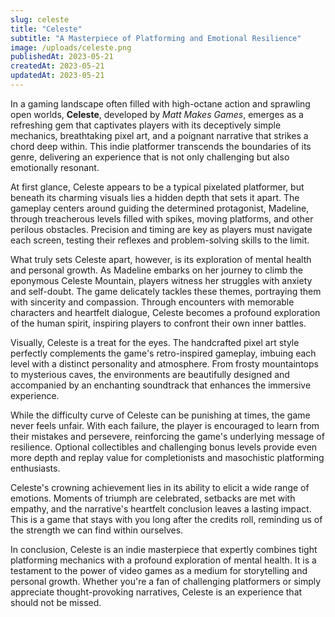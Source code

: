 ```yaml
---
slug: celeste
title: "Celeste"
subtitle: "A Masterpiece of Platforming and Emotional Resilience"
image: /uploads/celeste.png
publishedAt: 2023-05-21
createdAt: 2023-05-21
updatedAt: 2023-05-21
---
```


In a gaming landscape often filled with high-octane action and sprawling open worlds, __Celeste__, developed by _Matt Makes Games_, emerges as a refreshing gem that captivates players with its deceptively simple mechanics, breathtaking pixel art, and a poignant narrative that strikes a chord deep within. This indie platformer transcends the boundaries of its genre, delivering an experience that is not only challenging but also emotionally resonant.

At first glance, Celeste appears to be a typical pixelated platformer, but beneath its charming visuals lies a hidden depth that sets it apart. The gameplay centers around guiding the determined protagonist, Madeline, through treacherous levels filled with spikes, moving platforms, and other perilous obstacles. Precision and timing are key as players must navigate each screen, testing their reflexes and problem-solving skills to the limit.

What truly sets Celeste apart, however, is its exploration of mental health and personal growth. As Madeline embarks on her journey to climb the eponymous Celeste Mountain, players witness her struggles with anxiety and self-doubt. The game delicately tackles these themes, portraying them with sincerity and compassion. Through encounters with memorable characters and heartfelt dialogue, Celeste becomes a profound exploration of the human spirit, inspiring players to confront their own inner battles.

Visually, Celeste is a treat for the eyes. The handcrafted pixel art style perfectly complements the game's retro-inspired gameplay, imbuing each level with a distinct personality and atmosphere. From frosty mountaintops to mysterious caves, the environments are beautifully designed and accompanied by an enchanting soundtrack that enhances the immersive experience.

While the difficulty curve of Celeste can be punishing at times, the game never feels unfair. With each failure, the player is encouraged to learn from their mistakes and persevere, reinforcing the game's underlying message of resilience. Optional collectibles and challenging bonus levels provide even more depth and replay value for completionists and masochistic platforming enthusiasts.

Celeste's crowning achievement lies in its ability to elicit a wide range of emotions. Moments of triumph are celebrated, setbacks are met with empathy, and the narrative's heartfelt conclusion leaves a lasting impact. This is a game that stays with you long after the credits roll, reminding us of the strength we can find within ourselves.

In conclusion, Celeste is an indie masterpiece that expertly combines tight platforming mechanics with a profound exploration of mental health. It is a testament to the power of video games as a medium for storytelling and personal growth. Whether you're a fan of challenging platformers or simply appreciate thought-provoking narratives, Celeste is an experience that should not be missed.